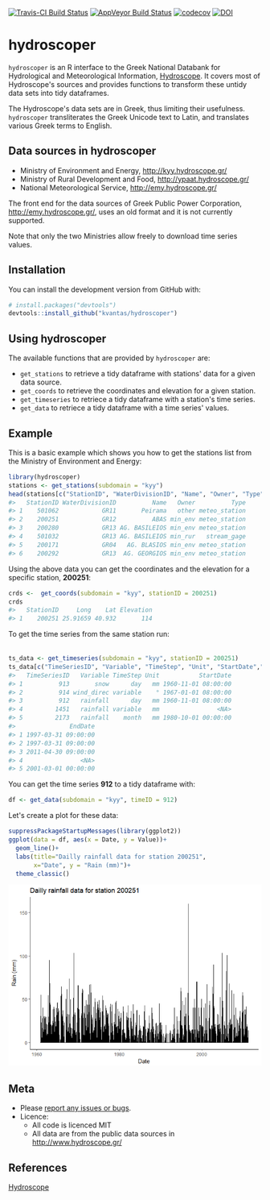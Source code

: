 
<!-- README.md is generated from README.Rmd. Please edit that file -->
[![Travis-CI Build Status](https://travis-ci.org/kvantas/hydroscoper.svg?branch=master)](https://travis-ci.org/kvantas/hydroscoper) [![AppVeyor Build Status](https://ci.appveyor.com/api/projects/status/github/kvantas/hydroscoper?branch=master&svg=true)](https://ci.appveyor.com/project/kvantas/hydroscoper) [![codecov](https://codecov.io/github/kvantas/hydroscoper/branch/master/graphs/badge.svg)](https://codecov.io/gh/kvantas/hydroscoper) [![DOI](https://zenodo.org/badge/114094911.svg)](https://zenodo.org/badge/latestdoi/114094911)

hydroscoper
===========

`hydroscoper` is an R interface to the Greek National Databank for Hydrological and Meteorological Information, [Hydroscope](http://www.hydroscope.gr/). It covers most of Hydroscope's sources and provides functions to transform these untidy data sets into tidy dataframes.

The Hydroscope's data sets are in Greek, thus limiting their usefulness. `hydroscoper` transliterates the Greek Unicode text to Latin, and translates various Greek terms to English.

Data sources in hydroscoper
---------------------------

-   Ministry of Environment and Energy, <http://kyy.hydroscope.gr/>
-   Ministry of Rural Development and Food, <http://ypaat.hydroscope.gr/>
-   National Meteorological Service, <http://emy.hydroscope.gr/>

The front end for the data sources of Greek Public Power Corporation, <http://emy.hydroscope.gr/>, uses an old format and it is not currently supported.

Note that only the two Ministries allow freely to download time series values.

Installation
------------

You can install the development version from GitHub with:

``` r
# install.packages("devtools")
devtools::install_github("kvantas/hydroscoper")
```

Using hydroscoper
-----------------

The available functions that are provided by `hydroscoper` are:

-   `get_stations` to retrieve a tidy dataframe with stations' data for a given data source.
-   `get_coords` to retrieve the coordinates and elevation for a given station.
-   `get_timeseries` to retriece a tidy dataframe with a station's time series.
-   `get_data` to retriece a tidy dataframe with a time series' values.

Example
-------

This is a basic example which shows you how to get the stations list from the Ministry of Environment and Energy:

``` r
library(hydroscoper)
stations <- get_stations(subdomain = "kyy")
head(stations[c("StationID", "WaterDivisionID", "Name", "Owner", "Type")])
#>   StationID WaterDivisionID          Name   Owner          Type
#> 1    501062            GR11       Peirama   other meteo_station
#> 2    200251            GR12          ABAS min_env meteo_station
#> 3    200280            GR13 AG. BASILEIOS min_env meteo_station
#> 4    501032            GR13 AG. BASILEIOS min_rur   stream_gage
#> 5    200171            GR04   AG. BLASIOS min_env meteo_station
#> 6    200292            GR13  AG. GEORGIOS min_env meteo_station
```

Using the above data you can get the coordinates and the elevation for a specific station, **200251**:

``` r
crds <-  get_coords(subdomain = "kyy", stationID = 200251)
crds
#>   StationID     Long    Lat Elevation
#> 1    200251 25.91659 40.932       114
```

To get the time series from the same station run:

``` r

ts_data <- get_timeseries(subdomain = "kyy", stationID = 200251)
ts_data[c("TimeSeriesID", "Variable", "TimeStep", "Unit", "StartDate","EndDate")]
#>   TimeSeriesID   Variable TimeStep Unit           StartDate
#> 1          913       snow      day   mm 1960-11-01 08:00:00
#> 2          914 wind_direc variable    ° 1967-01-01 08:00:00
#> 3          912   rainfall      day   mm 1960-11-01 08:00:00
#> 4         1451   rainfall variable   mm                <NA>
#> 5         2173   rainfall    month   mm 1980-10-01 00:00:00
#>               EndDate
#> 1 1997-03-31 09:00:00
#> 2 1997-03-31 09:00:00
#> 3 2011-04-30 09:00:00
#> 4                <NA>
#> 5 2001-03-01 00:00:00
```

You can get the time series **912** to a tidy dataframe with:

``` r
df <- get_data(subdomain = "kyy", timeID = 912)
```

Let's create a plot for these data:

``` r
suppressPackageStartupMessages(library(ggplot2))
ggplot(data = df, aes(x = Date, y = Value))+
  geom_line()+
  labs(title="Dailly rainfall data for station 200251",
       x="Date", y = "Rain (mm)")+
  theme_classic()
```

![](README-plot%20data-1.png)

Meta
----

-   Please [report any issues or bugs](https://github.com/kvantas/hydroscoper/issues).
-   Licence:
    -   All code is licenced MIT
    -   All data are from the public data sources in <http://www.hydroscope.gr/>

References
----------

[Hydroscope](http://www.hydroscope.gr/)
